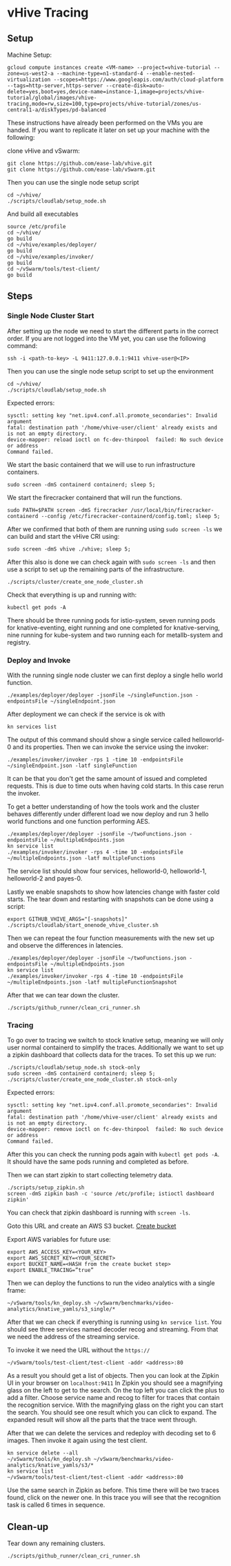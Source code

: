 # vHive Tracing

## Setup

Machine Setup:

```
gcloud compute instances create <VM-name> --project=vhive-tutorial --zone=us-west2-a --machine-type=n1-standard-4 --enable-nested-virtualization --scopes=https://www.googleapis.com/auth/cloud-platform --tags=http-server,https-server --create-disk=auto-delete=yes,boot=yes,device-name=instance-1,image=projects/vhive-tutorial/global/images/vhive-tracing,mode=rw,size=100,type=projects/vhive-tutorial/zones/us-central1-a/diskTypes/pd-balanced
```

These instructions have already been performed on the VMs you are handed.
If you want to replicate it later on set up your machine with the following:

clone vHive and vSwarm:
```
git clone https://github.com/ease-lab/vhive.git
git clone https://github.com/ease-lab/vSwarm.git
```
Then you can use the single node setup script
```
cd ~/vhive/
./scripts/cloudlab/setup_node.sh
```

And build all executables
```
source /etc/profile
cd ~/vhive/
go build
cd ~/vhive/examples/deployer/
go build
cd ~/vhive/examples/invoker/
go build
cd ~/vSwarm/tools/test-client/
go build
```

## Steps

### Single Node Cluster Start
After setting up the node we need to start the different parts in the correct
order. If you are not logged into the VM yet, you can use the following command:

```
ssh -i <path-to-key> -L 9411:127.0.0.1:9411 vhive-user@<IP>
```

Then you can use the single node setup script to set up the environment
```
cd ~/vhive/
./scripts/cloudlab/setup_node.sh
```

Expected errors:
```
sysctl: setting key "net.ipv4.conf.all.promote_secondaries": Invalid argument
fatal: destination path '/home/vhive-user/client' already exists and is not an empty directory.
device-mapper: reload ioctl on fc-dev-thinpool  failed: No such device or address
Command failed.
```

We start the basic containerd that we will use to run infrastructure
containers.

```
sudo screen -dmS containerd containerd; sleep 5;
```

We start the firecracker containerd that will run the functions.

```
sudo PATH=$PATH screen -dmS firecracker /usr/local/bin/firecracker-containerd --config /etc/firecracker-containerd/config.toml; sleep 5;
```

After we confirmed that both of them are running using `sudo screen -ls` we can
build and start the vHive CRI using:

```
sudo screen -dmS vhive ./vhive; sleep 5;
```

After this also is done we can check again with `sudo screen -ls` and then use
a script to set up the remaining parts of the infrastructure.

```
./scripts/cluster/create_one_node_cluster.sh
```

Check that everything is up and running with:

```
kubectl get pods -A
```

There should be three running pods for istio-system, seven running pods for
knative-eventing, eight running and one completed for knative-serving,
nine running for kube-system and two running each for metallb-system and
registry.

### Deploy and Invoke

With the running single node cluster we can first deploy a single hello world
function.

```
./examples/deployer/deployer -jsonFile ~/singleFunction.json -endpointsFile ~/singleEndpoint.json
```
After deployment we can check if the service is ok with
```
kn services list
```
The output of this command should show a single service called helloworld-0
and its properties.
Then we can invoke the service using the invoker:

```
./examples/invoker/invoker -rps 1 -time 10 -endpointsFile ~/singleEndpoint.json -latf singleFunction
```

It can be that you don't get the same amount of issued and completed requests.
This is due to time outs when having cold starts.
In this case rerun the invoker.

To get a better understanding of how the tools work and the cluster behaves
differently under different load we now deploy and run 3 hello world functions
and one function performing AES.

```
./examples/deployer/deployer -jsonFile ~/twoFunctions.json -endpointsFile ~/multipleEndpoints.json
kn service list
./examples/invoker/invoker -rps 4 -time 10 -endpointsFile ~/multipleEndpoints.json -latf multipleFunctions
```
The service list should show four services, helloworld-0, helloworld-1,
helloworld-2 and payes-0.

Lastly we enable snapshots to show how latencies change with faster cold starts.
The tear down and restarting with snapshots can be done using a script:
```
export GITHUB_VHIVE_ARGS="[-snapshots]"
./scripts/cloudlab/start_onenode_vhive_cluster.sh
```

Then we can repeat the four function measurements with the new set up and
observe the differences in latencies.

```
./examples/deployer/deployer -jsonFile ~/twoFunctions.json -endpointsFile ~/multipleEndpoints.json
kn service list
./examples/invoker/invoker -rps 4 -time 10 -endpointsFile ~/multipleEndpoints.json -latf multipleFunctionSnapshot
```

After that we can tear down the cluster.
```
./scripts/github_runner/clean_cri_runner.sh
```

### Tracing

To go over to tracing we switch to stock knative setup, meaning we will only
user normal containerd to simplify the traces.
Additionally we want to set up a zipkin dashboard that collects data for the
traces. To set this up we run:
```
./scripts/cloudlab/setup_node.sh stock-only
sudo screen -dmS containerd containerd; sleep 5;
./scripts/cluster/create_one_node_cluster.sh stock-only
```
Expected errors:
```
sysctl: setting key "net.ipv4.conf.all.promote_secondaries": Invalid argument
fatal: destination path '/home/vhive-user/client' already exists and is not an empty directory.
device-mapper: remove ioctl on fc-dev-thinpool  failed: No such device or address
Command failed.
```

After this you can check the running pods again with `kubectl get pods -A`.
It should have the same pods running and completed as before.

Then we can start zipkin to start collecting telemetry data.

```
./scripts/setup_zipkin.sh
screen -dmS zipkin bash -c 'source /etc/profile; istioctl dashboard zipkin'
```
You can check that zipkin dashboard is running with `screen -ls`.

Goto this URL and create an AWS S3 bucket.
[Create bucket](https://mybinder.org/v2/gh/ease-lab/vhive-asplos-tutorial/HEAD?labpath=hands-on-vHive-tracing%2Fcreate-bucket.ipynb)

Export AWS variables for future use:

```
export AWS_ACCESS_KEY=<YOUR_KEY>
export AWS_SECRET_KEY=<YOUR_SECRET>
export BUCKET_NAME=<HASH from the create bucket step>
export ENABLE_TRACING=”true”
```

Then we can deploy the functions to run the video analytics with a single frame:
```
~/vSwarm/tools/kn_deploy.sh ~/vSwarm/benchmarks/video-analytics/knative_yamls/s3_single/*
```

After that we can check if everything is running using `kn service list`.
You should see three services named decoder recog and streaming.
From that we need the address of the streaming service.

To invoke it we need the URL without the `https://`

```
~/vSwarm/tools/test-client/test-client -addr <address>:80
```
As a result you should get a list of objects.
Then you can look at the Zipkin UI in your browser on `localhost:9411`
In Zipkin you should see a magnifying glass on the left to get to the search.
On the top left you can click the plus to add a filter.
Choose service name and recog to filter for traces that contain the recognition
service.
With the magnifying glass on the right you can start the search.
You should see one result which you can click to expand.
The expanded result will show all the parts that the trace went through.

After that we can delete the services and redeploy with decoding set to 6
images.
Then invoke it again using the test client.

```
kn service delete --all
~/vSwarm/tools/kn_deploy.sh ~/vSwarm/benchmarks/video-analytics/knative_yamls/s3/*
kn service list
~/vSwarm/tools/test-client/test-client -addr <address>:80
```

Use the same search in Zipkin as before.
This time there will be two traces found, click on the newer one.
In this trace you will see that the recognition task is called 6 times in
sequence.

## Clean-up

Tear down any remaining clusters.

```
./scripts/github_runner/clean_cri_runner.sh
```
